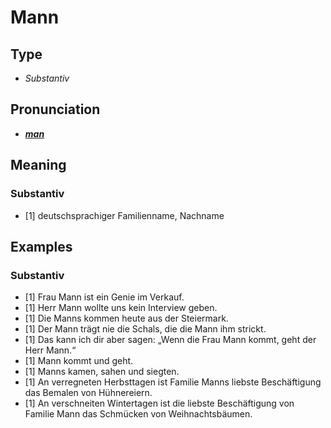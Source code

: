 # Mann
## Type
- _Substantiv_
## Pronunciation
- **_[man](https://commons.wikimedia.org/wiki/File:De-Mann.ogg)_**
## Meaning
### Substantiv
- [1] deutschsprachiger Familienname, Nachname
## Examples
### Substantiv
- [1] Frau Mann ist ein Genie im Verkauf.
- [1] Herr Mann wollte uns kein Interview geben.
- [1] Die Manns kommen heute aus der Steiermark.
- [1] Der Mann trägt nie die Schals, die die Mann ihm strickt.
- [1] Das kann ich dir aber sagen: „Wenn die Frau Mann kommt, geht der Herr Mann.“
- [1] Mann kommt und geht.
- [1] Manns kamen, sahen und siegten.
- [1] An verregneten Herbsttagen ist Familie Manns liebste Beschäftigung das Bemalen von Hühnereiern.
- [1] An verschneiten Wintertagen ist die liebste Beschäftigung von Familie Mann das Schmücken von Weihnachtsbäumen.
